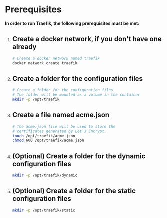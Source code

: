# Prerequisites

**In order to run Traefik, the following prerequisites must be met:**

1. ## Create a docker network, if you don't have one already

    ```bash
    # Create a docker network named traefik
    docker network create traefik
    ```

2. ## Create a folder for the configuration files

    ```bash
    # Create a folder for the configuration files
    # The folder will be mounted as a volume in the container
    mkdir -p /opt/traefik
    ```

3. ## Create a file named  acme.json

    ```bash
    # The acme.json file will be used to store the
    # certificates generated by Let's Encrypt.
    touch /opt/traefik/acme.json
    chmod 600 /opt/traefik/acme.json
    ```

4. ## (Optional) Create a folder for the dynamic configuration files

    ```bash
    mkdir -p /opt/traefik/dynamic
    ```

5. ## (Optional) Create a folder for the static configuration files

    ```bash
    mkdir -p /opt/traefik/static
    ```
